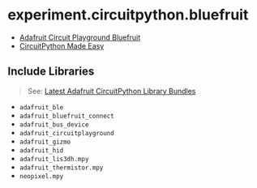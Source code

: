# experiment.circuitpython.bluefruit

- [Adafruit Circuit Playground Bluefruit](https://learn.adafruit.com/adafruit-circuit-playground-bluefruit?view=all)
- [CircuitPython Made Easy](https://learn.adafruit.com/circuitpython-made-easy-on-circuit-playground-express?view=all)

## Include Libraries

> See: [Latest Adafruit CircuitPython Library Bundles](https://circuitpython.org/libraries)

 - `adafruit_ble`
 - `adafruit_bluefruit_connect`
 - `adafruit_bus_device`
 - `adafruit_circuitplayground`
 - `adafruit_gizmo`
 - `adafruit_hid`
 - `adafruit_lis3dh.mpy`
 - `adafruit_thermistor.mpy`
 - `neopixel.mpy`
